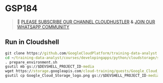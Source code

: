# GSP184
>🚨 [PLEASE SUBSCRIBE OUR CHANNEL CLOUDHUSTLER](https://www.youtube.com/@cloudhustlers) **&** [JOIN OUR WHATSAPP COMMUNITY](https://chat.whatsapp.com/FilXyp4eva599SND76fNUP)
## Run in Cloudshell
```cmd
git clone https://github.com/GoogleCloudPlatform/training-data-analyst
cd ~/training-data-analyst/courses/developingapps/python/cloudstorage/start
. prepare_environment.sh
gsutil mb gs://$DEVSHELL_PROJECT_ID-media
wget https://storage.googleapis.com/cloud-training/quests/Google_Cloud_Storage_logo.png
gsutil cp Google_Cloud_Storage_logo.png gs://$DEVSHELL_PROJECT_ID-media
```
